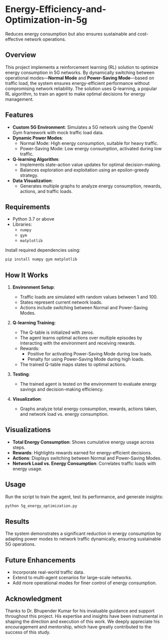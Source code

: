# Energy-Efficiency-and-Optimization-in-5g
Reduces energy consumption but also ensures sustainable and cost-effective network operations. 
## Overview

This project implements a reinforcement learning (RL) solution to optimize energy consumption in 5G networks. By dynamically switching between operational modes—**Normal Mode** and **Power-Saving Mode**—based on traffic load, the system ensures energy-efficient performance without compromising network reliability. The solution uses Q-learning, a popular RL algorithm, to train an agent to make optimal decisions for energy management.

## Features

- **Custom 5G Environment**: Simulates a 5G network using the OpenAI Gym framework with mock traffic load data.
- **Dynamic Power Modes**:
  - Normal Mode: High energy consumption, suitable for heavy traffic.
  - Power-Saving Mode: Low energy consumption, activated during low traffic.
- **Q-learning Algorithm**:
  - Implements state-action value updates for optimal decision-making.
  - Balances exploration and exploitation using an epsilon-greedy strategy.
- **Data Visualization**:
  - Generates multiple graphs to analyze energy consumption, rewards, actions, and traffic loads.

## Requirements

- Python 3.7 or above
- Libraries:
  - `numpy`
  - `gym`
  - `matplotlib`

Install required dependencies using:
```bash
pip install numpy gym matplotlib
```

## How It Works

1. **Environment Setup**:
   - Traffic loads are simulated with random values between 1 and 100.
   - States represent current network loads.
   - Actions include switching between Normal and Power-Saving Modes.

2. **Q-learning Training**:
   - The Q-table is initialized with zeros.
   - The agent learns optimal actions over multiple episodes by interacting with the environment and receiving rewards.
   - Rewards:
     - Positive for activating Power-Saving Mode during low loads.
     - Penalty for using Power-Saving Mode during high loads.
   - The trained Q-table maps states to optimal actions.

3. **Testing**:
   - The trained agent is tested on the environment to evaluate energy savings and decision-making efficiency.

4. **Visualization**:
   - Graphs analyze total energy consumption, rewards, actions taken, and network load vs. energy consumption.

## Visualizations

- **Total Energy Consumption**: Shows cumulative energy usage across steps.
- **Rewards**: Highlights rewards earned for energy-efficient decisions.
- **Actions**: Displays switching between Normal and Power-Saving Modes.
- **Network Load vs. Energy Consumption**: Correlates traffic loads with energy usage.

## Usage

Run the script to train the agent, test its performance, and generate insights:
```bash
python 5g_energy_optimization.py
```

## Results

The system demonstrates a significant reduction in energy consumption by adapting power modes to network traffic dynamically, ensuring sustainable 5G operations.

## Future Enhancements

- Incorporate real-world traffic data.
- Extend to multi-agent scenarios for large-scale networks.
- Add more operational modes for finer control of energy consumption.

## Acknowledgment

Thanks to Dr. Bhupender Kumar for his invaluable guidance and support throughout this project. His expertise and insights have been instrumental in shaping the direction and execution of this work. We deeply appreciate his encouragement and mentorship, which have greatly contributed to the success of this study.

